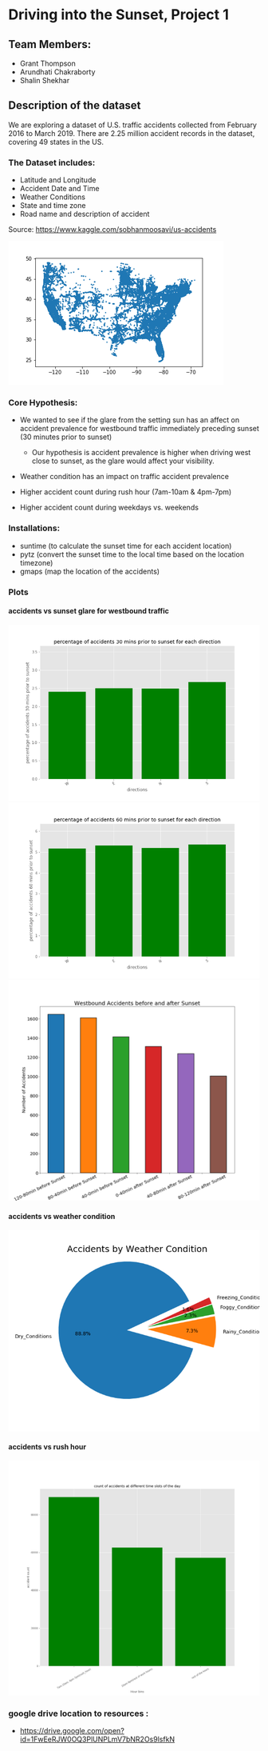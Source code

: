 # Driving into the Sunset, Project 1

## Team Members:
* Grant Thompson
* Arundhati Chakraborty
* Shalin Shekhar

## Description of the dataset

   We are exploring a dataset of U.S. traffic accidents collected from      February 2016 to March 2019. There are 2.25 million accident records in the dataset, covering 49 states in the US.

 ### The Dataset includes:

 * Latitude and Longitude
 * Accident Date and Time
 * Weather Conditions 
 * State and time zone
 * Road name and description of accident
 
  Source: https://www.kaggle.com/sobhanmoosavi/us-accidents
  
  ![](WeatherCondition/output_data/scatter%20plot%20of%20accidents.png)

 ### Core Hypothesis:

 * We wanted to see if the glare from the setting sun has an affect on accident prevalence for westbound traffic immediately preceding sunset (30 minutes prior to sunset)
     * Our hypothesis is accident prevalence is higher when driving west   close to sunset, as the glare would affect your visibility. 

* Weather condition has an impact on traffic accident prevalence 
* Higher accident count during rush hour (7am-10am & 4pm-7pm)
 * Higher accident count during weekdays vs. weekends

### Installations:
 * suntime (to calculate the sunset time for each accident location)
 * pytz (convert the sunset time to the local time based on the location  timezone)
 * gmaps (map the location of the accidents)
 
### Plots
#### accidents vs sunset glare for westbound traffic
![](SunsetGlareAnalysis/output_data/accident_percentage_30prior_vs_directions.png)
![](SunsetGlareAnalysis/output_data/accident_percentage_60prior_vs_directions.png)
![](SunsetGlareAnalysis/output_data/Westbound%20accidents%20before%20and%20after%20sunset.png)

#### accidents vs weather condition
![](WeatherCondition/output_data/accidents%20by%20weather%20condition%20pie%20chart.png)

#### accidents vs rush hour
![](RushHour/output_data/accident_count_vs_rush_hour.png)

### google drive location to resources :
  * https://drive.google.com/open?id=1FwEeRJW0OQ3PlUNPLmV7bNR2Os9lsfkN

